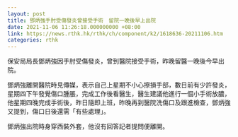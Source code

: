 ```yaml
---
layout: post
title: 鄧炳強手肘受傷發炎曾接受手術　留院一晚後早上出院
date: 2021-11-06 11:26:18.000000000 +08:00
link: https://news.rthk.hk/rthk/ch/component/k2/1618636-20211106.htm
categories: rthk
---
```


保安局局長鄧炳強因手肘受傷發炎，曾到醫院接受手術，昨晚留醫一晚後今早出院。

鄧炳強離開醫院時見傳媒，表示自己上星期不小心擦損手部，數日前有少許發炎，星期四下午發覺傷口腫脹，完成工作後看醫生，醫生建議他進行一個小手術放膿，他星期四晚完成手術後，昨日隨即上班，昨晚再到醫院洗傷口及跟進檢查，鄧炳強又提到，傷口日後還需「有些處理」。

鄧炳強出院時身穿西裝外套，他沒有回答記者提問便離開。
